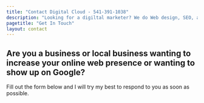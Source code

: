 ```yaml
---
title: "Contact Digital Cloud - 541-391-1038"
description: "Looking for a digiltal marketer? We do Web design, SEO, and more for your businesses or local business. Located in Roseburg, OR."
pagetitle: "Get In Touch"
layout: contact
---
```


## Are you a business or local business wanting to increase your online web presence or wanting to show up on Google?

Fill out the form below and I will try my best to respond to you as soon as possible.